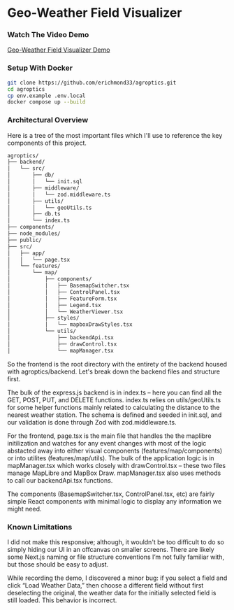# Geo-Weather Field Visualizer

### Watch The Video Demo

[Geo-Weather Field Visualizer Demo](https://youtu.be/oTxpSwPaxIo)

### Setup With Docker
```zsh
git clone https://github.com/erichmond33/agroptics.git
cd agroptics
cp env.example .env.local
docker compose up --build
```

### Architectural Overview

Here is a tree of the most important files which I'll use to reference the key components of this project.

```zsh
agroptics/
├── backend/
│   └── src/
│       ├── db/
│       │   └── init.sql
│       ├── middleware/
│       │   └── zod.middleware.ts
│       ├── utils/
│       │   └── geoUtils.ts
│       ├── db.ts
│       └── index.ts
├── components/        
├── node_modules/      
├── public/            
├── src/
│   ├── app/
│   │   └── page.tsx
│   └── features/
│       └── map/
│           ├── components/
│           │   ├── BasemapSwitcher.tsx
│           │   ├── ControlPanel.tsx
│           │   ├── FeatureForm.tsx
│           │   ├── Legend.tsx
│           │   └── WeatherViewer.tsx
│           ├── styles/
│           │   └── mapboxDrawStyles.tsx
│           └── utils/
│               ├── backendApi.tsx
│               ├── drawControl.tsx
│               └── mapManager.tsx
```

So the frontend is the root directory with the entirety of the backend housed with agroptics/backend. Let's break down the backend files and structure first.

The bulk of the express.js backend is in index.ts – here you can find all the GET, POST, PUT, and DELETE functions. index.ts relies on utils/geoUtils.ts for some helper functions mainly related to calculating the distance to the nearest weather station. The schema is defined and seeded in init.sql, and our validation is done through Zod with zod.middleware.ts.

For the frontend, page.tsx is the main file that handles the the maplibre initilization and watches for any event changes with most of the logic abstacted away into either visual components (features/map/components) or into utilites (features/map/utils). The bulk of the application logic is in mapManager.tsx which works closely with drawControl.tsx – these two files manage MapLibre and MapBox Draw. mapManager.tsx also uses methods to call our backendApi.tsx functions.

The components (BasemapSwitcher.tsx, ControlPanel.tsx, etc) are fairly simple React components with minimal logic to display any information we might need.

### Known Limitations

I did not make this responsive; although, it wouldn't be too difficult to do so simply hiding our UI in an offcanvas on smaller screens. There are likely some Next.js naming or file structure conventions I’m not fully familiar with, but those should be easy to adjust.

While recording the demo, I discovered a minor bug: if you select a field and click “Load Weather Data,” then choose a different field without first deselecting the original, the weather data for the initially selected field is still loaded. This behavior is incorrect.

